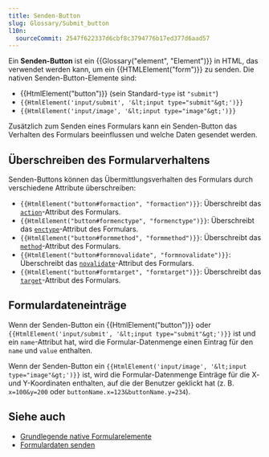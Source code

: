 ```yaml
---
title: Senden-Button
slug: Glossary/Submit_button
l10n:
  sourceCommit: 2547f622337d6cbf8c3794776b17ed377d6aad57
---
```


Ein **Senden-Button** ist ein {{Glossary("element", "Element")}} in HTML, das verwendet werden kann, um ein {{HTMLElement("form")}} zu senden. Die nativen Senden-Button-Elemente sind:

- {{HtmlElement("button")}} (sein Standard-`type` ist `"submit"`)
- `{{HtmlElement('input/submit', '&lt;input type="submit"&gt;')}}`
- `{{HtmlElement('input/image', '&lt;input type="image"&gt;')}}`

Zusätzlich zum Senden eines Formulars kann ein Senden-Button das Verhalten des Formulars beeinflussen und welche Daten gesendet werden.

## Überschreiben des Formularverhaltens

Senden-Buttons können das Übermittlungsverhalten des Formulars durch verschiedene Attribute überschreiben:

- `{{HtmlElement("button#formaction", "formaction")}}`: Überschreibt das [`action`](/de/docs/Web/HTML/Reference/Elements/form#action)-Attribut des Formulars.
- `{{HtmlElement("button#formenctype", "formenctype")}}`: Überschreibt das [`enctype`](/de/docs/Web/HTML/Reference/Elements/form#enctype)-Attribut des Formulars.
- `{{HtmlElement("button#formmethod", "formmethod")}}`: Überschreibt das [`method`](/de/docs/Web/HTML/Reference/Elements/form#method)-Attribut des Formulars.
- `{{HtmlElement("button#formnovalidate", "formnovalidate")}}`: Überschreibt das [`novalidate`](/de/docs/Web/HTML/Reference/Elements/form#novalidate)-Attribut des Formulars.
- `{{HtmlElement("button#formtarget", "formtarget")}}`: Überschreibt das [`target`](/de/docs/Web/HTML/Reference/Elements/form#target)-Attribut des Formulars.

## Formulardateneinträge

Wenn der Senden-Button ein {{HtmlElement("button")}} oder `{{HtmlElement('input/submit', '&lt;input type="submit"&gt;')}}` ist und ein `name`-Attribut hat, wird die Formular-Datenmenge einen Eintrag für den `name` und `value` enthalten.

Wenn der Senden-Button ein `{{HtmlElement('input/image', '&lt;input type="image"&gt;')}}` ist, wird die Formular-Datenmenge Einträge für die X- und Y-Koordinaten enthalten, auf die der Benutzer geklickt hat (z. B. `x=100&y=200` oder `buttonName.x=123&buttonName.y=234`).

## Siehe auch

- [Grundlegende native Formularelemente](/de/docs/Learn_web_development/Extensions/Forms/Basic_native_form_controls)
- [Formulardaten senden](/de/docs/Learn_web_development/Extensions/Forms/Sending_and_retrieving_form_data)
